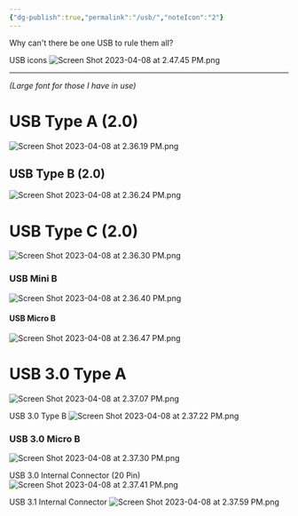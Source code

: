 ```yaml
---
{"dg-publish":true,"permalink":"/usb/","noteIcon":"2"}
---
```


Why can't there be one USB to rule them all?

USB icons
![Screen Shot 2023-04-08 at 2.47.45 PM.png](/img/user/_attachments/_OB/Screen%20Shot%202023-04-08%20at%202.47.45%20PM.png)

---

*(Large font for those I have in use)*
# USB Type A (2.0)
![Screen Shot 2023-04-08 at 2.36.19 PM.png](/img/user/_attachments/_OB/Screen%20Shot%202023-04-08%20at%202.36.19%20PM.png)

## USB Type B (2.0)
![Screen Shot 2023-04-08 at 2.36.24 PM.png](/img/user/_attachments/_OB/Screen%20Shot%202023-04-08%20at%202.36.24%20PM.png)

# USB Type C (2.0)
![Screen Shot 2023-04-08 at 2.36.30 PM.png](/img/user/_attachments/_OB/Screen%20Shot%202023-04-08%20at%202.36.30%20PM.png)

### USB Mini B
![Screen Shot 2023-04-08 at 2.36.40 PM.png](/img/user/_attachments/_OB/Screen%20Shot%202023-04-08%20at%202.36.40%20PM.png)

#### USB Micro B
![Screen Shot 2023-04-08 at 2.36.47 PM.png](/img/user/_attachments/_OB/Screen%20Shot%202023-04-08%20at%202.36.47%20PM.png)

# USB 3.0 Type A
![Screen Shot 2023-04-08 at 2.37.07 PM.png](/img/user/_attachments/_OB/Screen%20Shot%202023-04-08%20at%202.37.07%20PM.png)

USB 3.0 Type B
![Screen Shot 2023-04-08 at 2.37.22 PM.png](/img/user/_attachments/_OB/Screen%20Shot%202023-04-08%20at%202.37.22%20PM.png)

### USB 3.0 Micro B
![Screen Shot 2023-04-08 at 2.37.30 PM.png](/img/user/_attachments/_OB/Screen%20Shot%202023-04-08%20at%202.37.30%20PM.png)

USB 3.0 Internal Connector (20 Pin)
![Screen Shot 2023-04-08 at 2.37.41 PM.png](/img/user/_attachments/_OB/Screen%20Shot%202023-04-08%20at%202.37.41%20PM.png)

USB 3.1 Internal Connector
![Screen Shot 2023-04-08 at 2.37.59 PM.png](/img/user/_attachments/_OB/Screen%20Shot%202023-04-08%20at%202.37.59%20PM.png)

